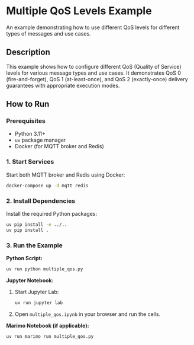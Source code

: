 # Multiple QoS Levels Example

An example demonstrating how to use different QoS levels for different types of messages and use cases.

## Description

This example shows how to configure different QoS (Quality of Service) levels for various message types and use cases. It demonstrates QoS 0 (fire-and-forget), QoS 1 (at-least-once), and QoS 2 (exactly-once) delivery guarantees with appropriate execution modes.

## How to Run

### Prerequisites

- Python 3.11+
- `uv` package manager
- Docker (for MQTT broker and Redis)

### 1. Start Services

Start both MQTT broker and Redis using Docker:

```bash
docker-compose up -d mqtt redis
```

### 2. Install Dependencies

Install the required Python packages:

```bash
uv pip install -e ../..
uv pip install .
```

### 3. Run the Example

**Python Script:**
```bash
uv run python multiple_qos.py
```

**Jupyter Notebook:**
1. Start Jupyter Lab:
   ```bash
   uv run jupyter lab
   ```
2. Open `multiple_qos.ipynb` in your browser and run the cells.

**Marimo Notebook (if applicable):**
```bash
uv run marimo run multiple_qos.py